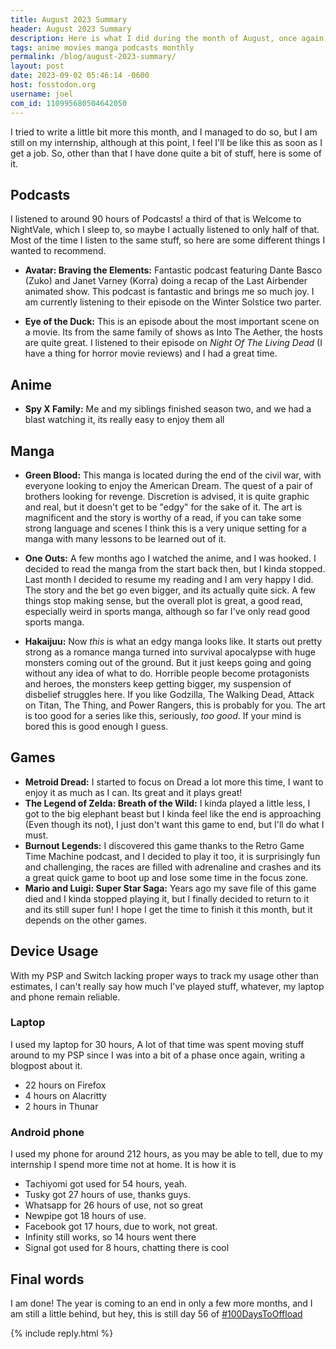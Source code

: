 ```yaml
---
title: August 2023 Summary
header: August 2023 Summary
description: Here is what I did during the month of August, once again, quite a lot of stuff!
tags: anime movies manga podcasts monthly
permalink: /blog/august-2023-summary/
layout: post
date: 2023-09-02 05:46:14 -0600
host: fosstodon.org
username: joel
com_id: 110995680504642050
---
```


I tried to write a little bit more this month, and I managed to do so, but I am still on my internship, although at this point, I feel I'll be like this as soon as I get a job. So, other than that I have done quite a bit of stuff, here is some of it.

## Podcasts

I listened to around 90 hours of Podcasts! a third of that is Welcome to NightVale, which I sleep to, so maybe I actually listened to only half of that. Most of the time I listen to the same stuff, so here are some different things I wanted to recommend.

- **Avatar: Braving the Elements:** Fantastic podcast featuring Dante Basco (Zuko) and Janet Varney (Korra) doing a recap of the Last Airbender animated show. This podcast is fantastic and brings me so much joy. I am currently listening to their episode on the Winter Solstice two parter.

- **Eye of the Duck:** This is an episode about the most important scene on a movie. Its from the same family of shows as Into The Aether, the hosts are quite great. I listened to their episode on *Night Of The Living Dead* (I have a thing for horror movie reviews) and I had a great time.

## Anime

- **Spy X Family:** Me and my siblings finished season two, and we had a blast watching it, its really easy to enjoy them all

## Manga

- **Green Blood:** This manga is located during the end of the civil war, with everyone looking to enjoy the American Dream. The quest of a pair of brothers looking for revenge. Discretion is advised, it is quite graphic and real, but it doesn't get to be "edgy" for the sake of it. The art is magnificent and the story is worthy of a read, if you can take some strong language and scenes I think this is a very unique setting for a manga with many lessons to be learned out of it.

- **One Outs:** A few months ago I watched the anime, and I was hooked. I decided to read the manga from the start back then, but I kinda stopped. Last month I decided to resume my reading and I am very happy I did. The story and the bet go even bigger, and its actually quite sick. A few things stop making sense, but the overall plot is great, a good read, especially weird in sports manga, although so far I've only read good sports manga.


- **Hakaijuu:** Now *this* is what an edgy manga looks like. It starts out pretty strong as a romance manga turned into survival apocalypse with huge monsters coming out of the ground. But it just keeps going and going without any idea of what to do. Horrible people become protagonists and heroes, the monsters keep getting bigger, my suspension of disbelief struggles here. If you like Godzilla, The Walking Dead, Attack on Titan, The Thing, and Power Rangers, this is probably for you. The art is too good for a series like this, seriously, *too good*. If your mind is bored this is good enough I guess.

## Games
- **Metroid Dread:** I started to focus on Dread a lot more this time, I want to enjoy it as much as I can. Its great and it plays great!
- **The Legend of Zelda: Breath of the Wild:** I kinda played a little less, I got to the big elephant beast but I kinda feel like the end is approaching (Even though its not), I just don't want this game to end, but I'll do what I must.
- **Burnout Legends:** I discovered this game thanks to the Retro Game Time Machine podcast, and I decided to play it too, it is surprisingly fun and challenging, the races are filled with adrenaline and crashes and its a great quick game to boot up and lose some time in the focus zone.
- **Mario and Luigi: Super Star Saga:** Years ago my save file of this game died and I kinda stopped playing it, but I finally decided to return to it and its still super fun! I hope I get the time to finish it this month, but it depends on the other games.

## Device Usage

With my PSP and Switch lacking proper ways to track my usage other than estimates, I can't really say how much I've played stuff, whatever, my laptop and phone remain reliable.

### Laptop

I used my laptop for 30 hours, A lot of that time was spent moving stuff around to my PSP since I was into a bit of a phase once again, writing a blogpost about it.

- 22 hours on Firefox
- 4 hours on Alacritty
- 2 hours in Thunar

### Android phone

I used my phone for around 212 hours, as you may be able to tell, due to my internship I spend more time not at home. It is how it is

- Tachiyomi got used for 54 hours, yeah.
- Tusky got 27 hours of use, thanks guys.
- Whatsapp for 26 hours of use, not so great
- Newpipe got 18 hours of use.
- Facebook got 17 hours, due to work, not great.
- Infinity still works, so 14 hours went there
- Signal got used for 8 hours, chatting there is cool


## Final words

I am done! The year is coming to an end in only a few more months, and I am still a little behind, but hey, this is still day 56 of [#100DaysToOffload](https://100daystooffload.com)

{% include reply.html %}
